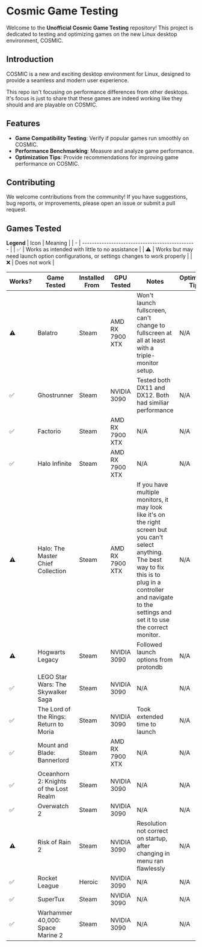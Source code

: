 # Cosmic Game Testing

Welcome to the **Unofficial Cosmic Game Testing** repository! This project is dedicated to testing and optimizing games on the new Linux desktop environment, COSMIC.

## Introduction

COSMIC is a new and exciting desktop environment for Linux, designed to provide a seamless and modern user experience. 

This repo isn't focusing on performance differences from other desktops. It's focus is just to share that these games are indeed working like they should and are playable on COSMIC.

## Features

- **Game Compatibility Testing**: Verify if popular games run smoothly on COSMIC.
- **Performance Benchmarking**: Measure and analyze game performance.
- **Optimization Tips**: Provide recommendations for improving game performance on COSMIC.

## Contributing

We welcome contributions from the community! If you have suggestions, bug reports, or improvements, please open an issue or submit a pull request. 

## Games Tested

**Legend**
| Icon | Meaning |
| - | ----------------------------------------------- |
| ✅ | Works as intended with little to no assistance | 
| ⚠️ | Works but may need launch option configurations, or settings changes to work properly |
| ❌ | Does not work |

| Works? | Game Tested | Installed From | GPU Tested | Notes | Optimizing Tips |
|----------|----------|----------|----------|----------|----------|
| ⚠️ | Balatro | Steam | AMD RX 7900 XTX | Won't launch fullscreen, can't change to fullscreen at all at least with a triple-monitor setup. | N/A |
| ✅ | Ghostrunner | Steam | NVIDIA 3090 | Tested both DX11 and DX12. Both had similiar performance | N/A |
| ✅ | Factorio | Steam | AMD RX 7900 XTX | N/A | N/A |
| ✅ | Halo Infinite | Steam | AMD RX 7900 XTX | N/A | N/A |
| ⚠️ | Halo: The Master Chief Collection | Steam | AMD RX 7900 XTX | If you have multiple monitors, it may look like it's on the right screen but you can't select anything. The best way to fix this is to plug in a controller and navigate to the settings and set it to use the correct monitor. | N/A |
| ⚠️ | Hogwarts Legacy | Steam | NVIDIA 3090 | Followed launch options from protondb | N/A |
| ✅ | LEGO Star Wars: The Skywalker Saga | Steam | NVIDIA 3090 | N/A | N/A |
| ✅ | The Lord of the Rings: Return to Moria | Steam | NVIDIA 3090 | Took extended time to launch | N/A |
| ✅ | Mount and Blade: Bannerlord | Steam | AMD RX 7900 XTX | N/A | N/A |
| ✅ | Oceanhorn 2: Knights of the Lost Realm | Steam | NVIDIA 3090 | N/A | N/A |
| ✅ | Overwatch 2 | Steam | NVIDIA 3090 | N/A | N/A |
| ⚠️ | Risk of Rain 2 | Steam | NVIDIA 3090 | Resolution not correct on startup, after changing in menu ran flawlessly | N/A |
| ✅ | Rocket League | Heroic | NVIDIA 3090 | N/A | N/A |
| ✅ | SuperTux | Steam | NVIDIA 3090 | N/A | N/A |
| ✅ | Warhammer 40,000: Space Marine 2 | Steam | NVIDIA 3090 | N/A | N/A |

